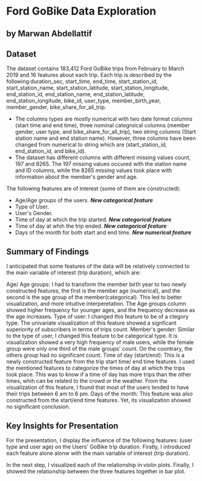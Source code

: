 # Ford GoBike Data Exploration
## by Marwan Abdellattif


## Dataset

 The dataset contains 183,412 Ford GoBike  trips from February to March 2019 and 16 features about each trip. Each trip is described by the following:duration_sec, start_time, end_time, start_station_id, start_station_name, start_station_latitude, start_station_longitude, end_station_id, end_station_name, end_station_latitude, end_station_longitude, bike_id, user_type, member_birth_year, member_gender, bike_share_for_all_trip. 
 - The columns types are mostly numerical with two date format columns (start time and end time), three nominal categroical columns (member gender, user type, and bike_share_for_all_trip), two string columns (Start station name and end station name). However, three columns have been changed from numerical to string which are (start_station_id, end_station_id, and bike_id).
- The dataset has different columns with different missing values count, 197 and 8265. The 197 missing values occured with the station name and ID columns, while the 8265 missing values took place with information about the member's gender and age.

The following features are of interest (some of them are constructed):
- Age/Age groups of the users. ***New categorical feature***
- Type of User. 
- User's Gender. 
- Time  of day at which the trip started. ***New categorical feature***
- Time of day at whih the trip ended. ***New categorical feature***
- Days of the month for both start and end time. ***New numerical feature***


## Summary of Findings

I anticipated that some features of the data will be relatively connected to the main variable of interest (trip duration), which are:

Age/ Age groups: I had to transform the member birth year to two newly constructed features, the first is the member age (numerical), and the second is the age group of the member(categorical). This led to better visualization, and more intuitive interperetation. The Age groups column showed higher frequency for younger ages, and the frequency decrease as the age increases.
Type of user: I changed this feature to be of a ctegory type. The univariate visualization of this feature showed a signficant superiority of subscribers in terms of trips count.
Member's gender: Similar to the type of user, I changed this feature to be categorical type. It is visualization showed a very high frequency of male users, while the female group were only one third of the male groups' count. On the coontrary, the others group had no significant count.
Time of day (start/end): This is a newly constructed feature from the trip start time/ end time features. I used the mentioned features to categorize the times of day at which the trips took place. This was to know if a time of day has more trips than the other times, whih can be related to the crowd or the weather. From the visualization of this feature, I found that most of the users tended to have their trips between 6 am to 6 pm.
Days of the month: This feature was also constructed from the start/end time features. Yet, its visualization showed no significant conclusion.


## Key Insights for Presentation

For the presentation, I display the influence of the following features: (user type and user age) on the Users' GoBike trip duration. Firstly, I introduced each feature alone alonw with the main variable of interest (trip duration).

In the next step, I visualized each of the relationship in violin plots. Finally, I showed the relationship between the three features together in bar plot. 
